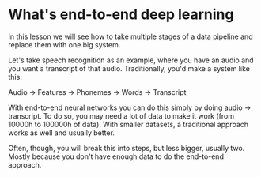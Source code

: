# What's end-to-end deep learning

In this lesson we will see how to take multiple stages of a data pipeline and replace them with one big system.

Let's take speech recognition as an example, where you have an audio and you want a transcript of that audio. Traditionally, you'd make a system like this:

Audio -> Features -> Phonemes -> Words -> Transcript

With end-to-end neural networks you can do this simply by doing audio -> transcript. To do so, you may need a lot of data to make it work (from 10000h to 100000h of data). With smaller datasets, a traditional approach works as well and usually better.

Often, though, you will break this into steps, but less bigger, usually two. Mostly because you don't have enough data to do the end-to-end approach.
